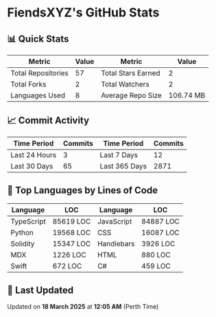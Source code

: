 # FiendsXYZ's GitHub Stats

## 📊 Quick Stats

| Metric               | Value       | Metric               | Value       |
|----------------------|-------------|----------------------|-------------|
| Total Repositories   | 57 | Total Stars Earned   | 2 |
| Total Forks          | 2 | Total Watchers       | 2 |
| Languages Used       | 8 | Average Repo Size    | 106.74 MB |

## 📈 Commit Activity

| Time Period      | Commits      | Time Period      | Commits      |
|------------------|--------------|------------------|--------------|
| Last 24 Hours    | 3 | Last 7 Days      | 12 |
| Last 30 Days     | 65 | Last 365 Days    | 2871 |

## 📝 Top Languages by Lines of Code

| Language       | LOC        | Language       | LOC        |
|----------------|------------|----------------|------------|
| TypeScript       | 85619 LOC  | JavaScript       | 84887 LOC  |
| Python       | 19568 LOC  | CSS       | 16087 LOC  |
| Solidity       | 15347 LOC  | Handlebars       | 3926 LOC  |
| MDX       | 1226 LOC  | HTML       | 880 LOC  |
| Swift       | 672 LOC  | C#       | 459 LOC  |

## 📅 Last Updated

Updated on **18 March 2025** at **12:05 AM** (Perth Time)
